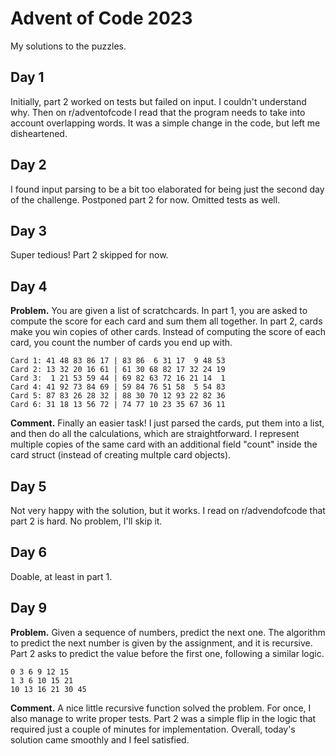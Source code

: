 # Advent of Code 2023

My solutions to the puzzles.

## Day 1

Initially, part 2 worked on tests but failed on input. I couldn't understand why.
Then on r/adventofcode I read that the program needs to take into account overlapping words.
It was a simple change in the code, but left me disheartened.

## Day 2

I found input parsing to be a bit too elaborated for being just the second day of the challenge.
Postponed part 2 for now. Omitted tests as well.

## Day 3

Super tedious!
Part 2 skipped for now.

## Day 4

**Problem.**
You are given a list of scratchcards.
In part 1, you are asked to compute the score for each card and sum them all together.
In part 2, cards make you win copies of other cards.
Instead of computing the score of each card, you count the number of cards you end up with.

```
Card 1: 41 48 83 86 17 | 83 86  6 31 17  9 48 53
Card 2: 13 32 20 16 61 | 61 30 68 82 17 32 24 19
Card 3:  1 21 53 59 44 | 69 82 63 72 16 21 14  1
Card 4: 41 92 73 84 69 | 59 84 76 51 58  5 54 83
Card 5: 87 83 26 28 32 | 88 30 70 12 93 22 82 36
Card 6: 31 18 13 56 72 | 74 77 10 23 35 67 36 11
```

**Comment.**
Finally an easier task!
I just parsed the cards, put them into a list, and then do all the calculations, which are straightforward.
I represent multiple copies of the same card with an additional field "count" inside the card struct (instead of creating multple card objects).

## Day 5

Not very happy with the solution, but it works.
I read on r/advendofcode that part 2 is hard. No problem, I'll skip it.

## Day 6

Doable, at least in part 1.

## Day 9

**Problem.** Given a sequence of numbers, predict the next one.
The algorithm to predict the next number is given by the assignment, and it is recursive.
Part 2 asks to predict the value before the first one, following a similar logic.

```
0 3 6 9 12 15
1 3 6 10 15 21
10 13 16 21 30 45
```

**Comment.** A nice little recursive function solved the problem.
For once, I also manage to write proper tests.
Part 2 was a simple flip in the logic that required just a couple of minutes for implementation.
Overall, today's solution came smoothly and I feel satisfied.
